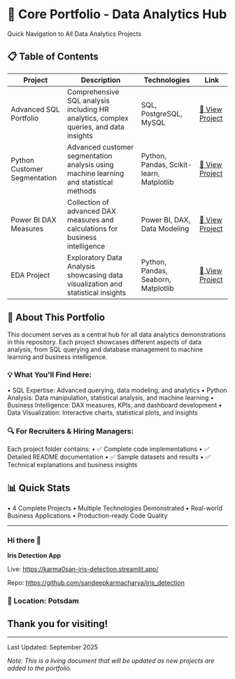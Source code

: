 # 🚀 Core Portfolio - Data Analytics Hub

Quick Navigation to All Data Analytics Projects

## 📋 Table of Contents

| Project | Description | Technologies | Link |
|---------|------------|-------------|------|
| Advanced SQL Portfolio | Comprehensive SQL analysis including HR analytics, complex queries, and data insights | SQL, PostgreSQL, MySQL | [📁 View Project](./advanced-sql-portfolio) |
| Python Customer Segmentation | Advanced customer segmentation analysis using machine learning and statistical methods | Python, Pandas, Scikit-learn, Matplotlib | [📁 View Project](./python-customer-segmentation) |
| Power BI DAX Measures | Collection of advanced DAX measures and calculations for business intelligence | Power BI, DAX, Data Modeling | [📁 View Project](./powerbi-dax-measures) |
| EDA Project | Exploratory Data Analysis showcasing data visualization and statistical insights | Python, Pandas, Seaborn, Matplotlib | [📁 View Project](./eda-project) |

## 🎯 About This Portfolio

This document serves as a central hub for all data analytics demonstrations in this repository. Each project showcases different aspects of data analysis, from SQL querying and database management to machine learning and business intelligence.

### 💡 What You'll Find Here:

• SQL Expertise: Advanced querying, data modeling, and analytics
• Python Analysis: Data manipulation, statistical analysis, and machine learning
• Business Intelligence: DAX measures, KPIs, and dashboard development
• Data Visualization: Interactive charts, statistical plots, and insights

### 🔍 For Recruiters & Hiring Managers:

Each project folder contains:
• ✅ Complete code implementations
• ✅ Detailed README documentation
• ✅ Sample datasets and results
• ✅ Technical explanations and business insights

## 📊 Quick Stats

• 4 Complete Projects
• Multiple Technologies Demonstrated
• Real-world Business Applications
• Production-ready Code Quality

---

### Hi there 👋

**Iris Detection App**

Live: https://karma0san-iris-detection.streamlit.app/

Repo: https://github.com/sandeepkarmacharya/iris_detection

### 📍 Location: Potsdam

## Thank you for visiting!

---

Last Updated: September 2025

*Note: This is a living document that will be updated as new projects are added to the portfolio.*
